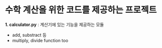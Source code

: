 # 수학 계산을 위한 코드를 제공하는 프로젝트 	
**1. calculator.py** : 계산기에 있는 기능을 제공하는 모듈
- add, substract 등
- multiply, divide function too


